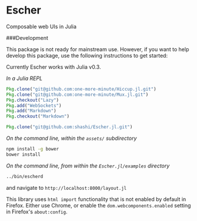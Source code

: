 # Escher

Composable web UIs in Julia

###Development

This package is not ready for mainstream use. However, if you want to help develop this package, use the following instructions to get started: 

Currently Escher works with Julia v0.3.

_In a Julia REPL_

```julia
Pkg.clone("git@github.com:one-more-minute/Hiccup.jl.git")
Pkg.clone("git@github.com:one-more-minute/Mux.jl.git")
Pkg.checkout("Lazy")
Pkg.add("WebSockets")
Pkg.add("Markdown")
Pkg.checkout("Markdown")

Pkg.clone("git@github.com:shashi/Escher.jl.git")
```

_On the command line, within the `assets/` subdirectory_

```sh
npm install -g bower
bower install
```

_On the command line, from within the `Escher.jl/examples` directory_

```sh
../bin/escherd
```

and navigate to `http://localhost:8000/layout.jl`

This library uses `html import` functionality that is not enabled by default in Firefox. Either use Chrome, or enable the `dom.webcomponents.enabled` setting in Firefox's `about:config`. 


